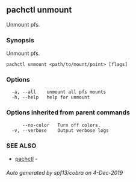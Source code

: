 ## pachctl unmount

Unmount pfs.

### Synopsis

Unmount pfs.

```
pachctl unmount <path/to/mount/point> [flags]
```

### Options

```
  -a, --all    unmount all pfs mounts
  -h, --help   help for unmount
```

### Options inherited from parent commands

```
      --no-color   Turn off colors.
  -v, --verbose    Output verbose logs
```

### SEE ALSO

* [pachctl](pachctl.md)	 - 

###### Auto generated by spf13/cobra on 4-Dec-2019
